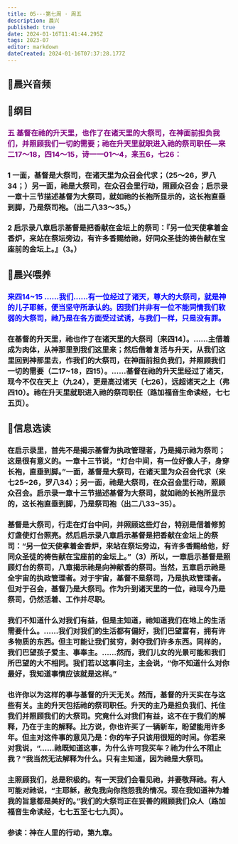 ```yaml
---
title: 05---第七周 · 周五
description: 晨兴
published: true
date: 2024-01-16T11:41:44.295Z
tags: 2023-07
editor: markdown
dateCreated: 2024-01-16T07:37:28.177Z
---
```


## 🎵晨兴音频

## 📖纲目

### <font color=purple>五 基督在祂的升天里，也作了在诸天里的大祭司，在神面前担负我们，并照顾我们一切的需要；祂在升天里就职进入祂的祭司职任—来二17～18，四14～15，诗一一01～4，来五6，七26：</font>

### 1 一面，基督是大祭司，在诸天里为众召会代求；（25～26，罗八34；）另一面，祂是大祭司，在众召会里行动，照顾众召会；启示录一章十三节描述基督为大祭司，就如祂的长袍所显示的，这长袍直垂到脚，乃是祭司袍。（出二八33～35。）

### 2 启示录八章启示基督是把香献在金坛上的祭司：『另一位天使拿着金香炉，来站在祭坛旁边，有许多香赐给祂，好同众圣徒的祷告献在宝座前的金坛上。』（3。）

## 📖晨兴喂养

### <font color=blue> 来四14~15    ……我们……有一位经过了诸天，尊大的大祭司，就是神的儿子耶稣，便当坚守所承认的。因我们并非有一位不能同情我们软弱的大祭司，祂乃是在各方面受过试诱，与我们一样，只是没有罪。</font>

### 在基督的升天里，祂也作了在诸天里的大祭司〔来四14〕。……主借着成为肉体，从神那里到我们这里来；然后借着复活与升天，从我们这里回到神那里去，作我们的大祭司，在神面前担负我们，并照顾我们一切的需要（二17~18，四15）。……基督在祂的升天里经过了诸天，现今不仅在天上（九24），更是高过诸天〔七26〕，远超诸天之上（弗四10）。祂在升天里就职进入祂的祭司职任（路加福音生命读经，七七五页）。

## 📖信息选读

### 在启示录里，首先不是揭示基督为执政管理者，乃是揭示祂为祭司；这是很有意义的。一章十三节说，“灯台中间，有一位好像人子，身穿长袍，直垂到脚。”一面，基督是大祭司，在诸天里为众召会代求（来七25~26，罗八34）；另一面，祂是大祭司，在众召会里行动，照顾众召会。启示录一章十三节描述基督为大祭司，就如祂的长袍所显示的，这长袍直垂到脚，乃是祭司袍（出二八33~35）。

### 基督是大祭司，行走在灯台中间，并照顾这些灯台，特别是借着修剪灯盏使灯台照亮。然后启示录八章启示基督是把香献在金坛上的祭司：“另一位天使拿着金香炉，来站在祭坛旁边，有许多香赐给他，好同众圣徒的祷告献在宝座前的金坛上。”（3）所以，一章启示基督是照顾灯台的祭司，八章揭示祂是向神献香的祭司。当然，五章启示祂是全宇宙的执政管理者。对于宇宙，基督不是祭司，乃是执政管理者。但对于召会，基督乃是大祭司。作为升到诸天里的一位，祂现今乃是祭司，仍然活着、工作并尽职。

### 我们不知道什么对我们有益，但是主知道，祂知道我们在地上的生活需要什么。……我们对我们的生活都有偏好，我们巴望富有，拥有许多物质的东西。但主可能让我们贫穷，剥夺我们许多东西。同样的，我们巴望孩子爱主、事奉主。……然而，我们儿女的光景可能和我们所巴望的大不相同。我们若以这事问主，主会说，“你不知道什么对你最好，我知道事情应该就是这样。”

### 也许你以为这样的事与基督的升天无关。然而，基督的升天实在与这些有关。主的升天包括祂的祭司职任。升天的主乃是担负我们、托住我们并照顾我们的大祭司。究竟什么对我们有益，这不在于我们的解释，乃在于主的解释。比方说，你也许买了一辆新车，盼望能用许多年。但主对这件事的意见乃是：你的车子只该用很短的时间。你若来对我说，“……祂既知道这事，为什么许可我买车？祂为什么不阻止我？”我当然无法解释为什么。只有主知道，因为祂是大祭司。

### 主照顾我们，总是积极的。有一天我们会看见祂，并要敬拜祂。有人可能对祂说，“主耶稣，赦免我向你抱怨我的情况。现在我知道神为着我的旨意都是美好的。”我们的大祭司正在妥善的照顾我们众人（路加福音生命读经，七七五至七七九页）。

### 参读：神在人里的行动，第九章。
<!-- Google tag (gtag.js) -->
<script async src="https://www.googletagmanager.com/gtag/js?id=G-1P8709Z16T"></script>
<script>
  window.dataLayer = window.dataLayer || [];
  function gtag(){dataLayer.push(arguments);}
  gtag('js', new Date());

  gtag('config', 'G-1P8709Z16T');
</script>